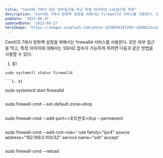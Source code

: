 ```yaml
---
title: "CentOS 7에서 모든 외부접근을 막고 특정 아이피의 ssh접근을 허용"
description: "CentOS 7에서 방화벽 설정을 위해서는 firewalld 서비스를 사용한다. 모든 외부 접근을 막고, 특정 아이피에 대해서는 SSH로 접속이 가능하게 하려면 다음과 같은 방법을 사용할 수 있다.   1. firewalld 서비스가 실행 중인지 확인한다.  sudo systemctl..."
pubDate: '2023-04-25'
updatedDate: '2023-08-27'
heroImage: 'https://images.unsplash.com/photo-1629654297299-c8506221ca97?crop=entropy&cs=tinysrgb&fit=max&fm=jpg&ixid=M3wxMTc3M3wwfDF8c2VhcmNofDF8fGxpbnV4fGVufDB8fHx8MTY5MzExODI4N3ww&ixlib=rb-4.0.3&q=80&w=2000'
---
```


CentOS 7에서 방화벽 설정을 위해서는 firewalld 서비스를 사용한다. 모든 외부 접근을 막고, 특정 아이피에 대해서는 SSH로 접속이 가능하게 하려면 다음과 같은 방법을 사용할 수 있다.
1. $1
```
sudo systemctl status firewalld

```1. $1
```
sudo systemctl start firewalld

```1. $1
```
sudo firewall-cmd --set-default-zone=drop

```1. $1
```
sudo firewall-cmd --add-port=<포트번호>/tcp --permanent

```1. $1
```
sudo firewall-cmd --add-rich-rule='
  rule family="ipv4"
  source address="192.168.0.100/32"
  service name="ssh"
  accept'

```1. $1
```
sudo firewall-cmd --reload

```위 방법을 통해 모든 외부 접근을 막고, 특정 아이피에 대해서만 SSH로 접속이 가능하게 할 수 있다.